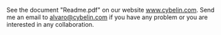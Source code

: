 See the document "Readme.pdf" on our website www.cybelin.com.
Send me an email to alvaro@cybelin.com if you have any problem or you are interested in any collaboration.
